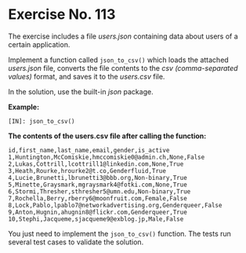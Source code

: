 # Exercise No. 113

The exercise includes a file *users.json* containing data about users of a certain application.

Implement a function called `json_to_csv()` which loads the attached *users.json* file, converts the file contents to the *csv (comma-separated values)* format, and saves it to the *users.csv* file.

In the solution, use the built-in *json* package.


**Example:**



    [IN]: json_to_csv()


**The contents of the users.csv file after calling the function:**


    id,first_name,last_name,email,gender,is_active
    1,Huntington,McComiskie,hmccomiskie0@admin.ch,None,False
    2,Lukas,Cottrill,lcottrill1@linkedin.com,None,True
    3,Heath,Rourke,hrourke2@t.co,Genderfluid,True
    4,Lucie,Brunetti,lbrunetti3@bbb.org,Non-binary,True
    5,Minette,Graysmark,mgraysmark4@fotki.com,None,True
    6,Stormi,Thresher,sthresher5@umn.edu,Non-binary,True
    7,Rochella,Berry,rberry6@moonfruit.com,Female,False
    8,Lock,Pablo,lpablo7@networkadvertising.org,Genderqueer,False
    9,Anton,Hugnin,ahugnin8@flickr.com,Genderqueer,True
    10,Stephi,Jacqueme,sjacqueme9@exblog.jp,Male,False


You just need to implement the `json_to_csv()` function. The tests run several test cases to validate the solution.